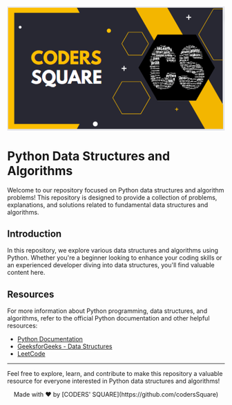 <div align="center">
  <img src="logo.png" alt="Coders' Square">
</div>

# Python Data Structures and Algorithms

Welcome to our repository focused on Python data structures and algorithm problems! This repository is designed to provide a collection of problems, explanations, and solutions related to fundamental data structures and algorithms.

## Introduction

In this repository, we explore various data structures and algorithms using Python. Whether you're a beginner looking to enhance your coding skills or an experienced developer diving into data structures, you'll find valuable content here.



## Resources

For more information about Python programming, data structures, and algorithms, refer to the official Python documentation and other helpful resources:

- [Python Documentation](https://docs.python.org/)
- [GeeksforGeeks - Data Structures](https://www.geeksforgeeks.org/data-structures/)
- [LeetCode](https://leetcode.com/)

---

Feel free to explore, learn, and contribute to make this repository a valuable resource for everyone interested in Python data structures and algorithms!

<div align="center">
  Made with ❤️ by [CODERS' SQUARE](https://github.com/codersSquare)
</div>
